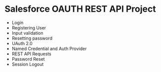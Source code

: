 # Salesforce OAUTH REST API Project
- Login
- Registering User
- Input validation
- Resetting password
- UAuth 2.0
- Named Credential and Auth Provider
- REST API Requests
- Password Reset
- Session Logout

